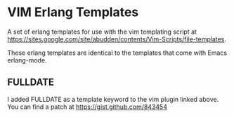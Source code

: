 VIM Erlang Templates
====================

A set of erlang templates for use with the vim templating script at https://sites.google.com/site/abudden/contents/Vim-Scripts/file-templates.

These erlang templates are identical to the templates that come with Emacs erlang-mode.

FULLDATE
--------

I added FULLDATE as a template keyword to the vim plugin linked above.  You can find a patch at https://gist.github.com/843454

